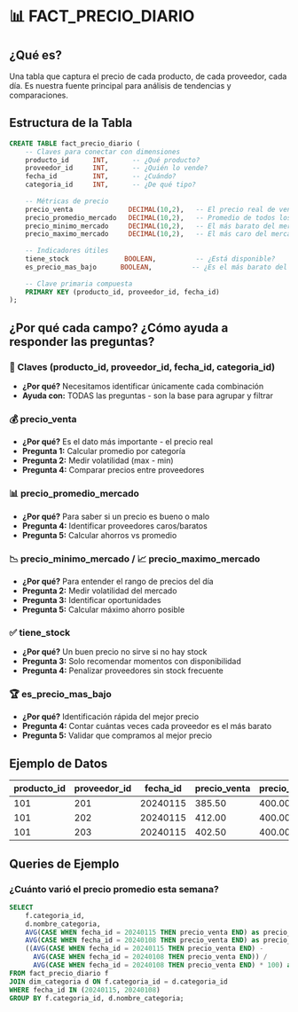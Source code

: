 # 📊 FACT_PRECIO_DIARIO

## ¿Qué es?
Una tabla que captura el precio de cada producto, de cada proveedor, cada día. Es nuestra fuente principal para análisis de tendencias y comparaciones.

## Estructura de la Tabla

```sql
CREATE TABLE fact_precio_diario (
    -- Claves para conectar con dimensiones
    producto_id      INT,      -- ¿Qué producto?
    proveedor_id     INT,      -- ¿Quién lo vende?
    fecha_id         INT,      -- ¿Cuándo?
    categoria_id     INT,      -- ¿De qué tipo?
    
    -- Métricas de precio
    precio_venta              DECIMAL(10,2),   -- El precio real de venta hoy
    precio_promedio_mercado   DECIMAL(10,2),   -- Promedio de todos los proveedores hoy
    precio_minimo_mercado     DECIMAL(10,2),   -- El más barato del mercado hoy
    precio_maximo_mercado     DECIMAL(10,2),   -- El más caro del mercado hoy
    
    -- Indicadores útiles
    tiene_stock              BOOLEAN,          -- ¿Está disponible?
    es_precio_mas_bajo      BOOLEAN,          -- ¿Es el más barato del mercado?
    
    -- Clave primaria compuesta
    PRIMARY KEY (producto_id, proveedor_id, fecha_id)
);
```

## ¿Por qué cada campo? ¿Cómo ayuda a responder las preguntas?

### 🔑 Claves (producto_id, proveedor_id, fecha_id, categoria_id)
- **¿Por qué?** Necesitamos identificar únicamente cada combinación
- **Ayuda con:** TODAS las preguntas - son la base para agrupar y filtrar

### 💰 precio_venta
- **¿Por qué?** Es el dato más importante - el precio real
- **Pregunta 1:** Calcular promedio por categoría
- **Pregunta 2:** Medir volatilidad (max - min)
- **Pregunta 4:** Comparar precios entre proveedores

### 📊 precio_promedio_mercado
- **¿Por qué?** Para saber si un precio es bueno o malo
- **Pregunta 4:** Identificar proveedores caros/baratos
- **Pregunta 5:** Calcular ahorros vs promedio

### 📉 precio_minimo_mercado / 📈 precio_maximo_mercado
- **¿Por qué?** Para entender el rango de precios del día
- **Pregunta 2:** Medir volatilidad del mercado
- **Pregunta 3:** Identificar oportunidades
- **Pregunta 5:** Calcular máximo ahorro posible

### ✅ tiene_stock
- **¿Por qué?** Un buen precio no sirve si no hay stock
- **Pregunta 3:** Solo recomendar momentos con disponibilidad
- **Pregunta 4:** Penalizar proveedores sin stock frecuente

### 🏆 es_precio_mas_bajo
- **¿Por qué?** Identificación rápida del mejor precio
- **Pregunta 4:** Contar cuántas veces cada proveedor es el más barato
- **Pregunta 5:** Validar que compramos al mejor precio

## Ejemplo de Datos

| producto_id | proveedor_id | fecha_id | precio_venta | precio_promedio | tiene_stock | es_precio_mas_bajo |
|-------------|--------------|----------|--------------|-----------------|-------------|-------------------|
| 101 | 201 | 20240115 | 385.50 | 400.00 | true | true |
| 101 | 202 | 20240115 | 412.00 | 400.00 | true | false |
| 101 | 203 | 20240115 | 402.50 | 400.00 | false | false |

## Queries de Ejemplo

### ¿Cuánto varió el precio promedio esta semana?
```sql
SELECT 
    f.categoria_id,
    d.nombre_categoria,
    AVG(CASE WHEN fecha_id = 20240115 THEN precio_venta END) as precio_hoy,
    AVG(CASE WHEN fecha_id = 20240108 THEN precio_venta END) as precio_semana_pasada,
    ((AVG(CASE WHEN fecha_id = 20240115 THEN precio_venta END) - 
      AVG(CASE WHEN fecha_id = 20240108 THEN precio_venta END)) / 
      AVG(CASE WHEN fecha_id = 20240108 THEN precio_venta END) * 100) as variacion_pct
FROM fact_precio_diario f
JOIN dim_categoria d ON f.categoria_id = d.categoria_id
WHERE fecha_id IN (20240115, 20240108)
GROUP BY f.categoria_id, d.nombre_categoria;
```
